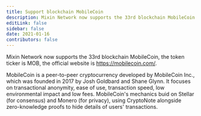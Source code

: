 ```yaml
---
title: Support blockchain MobileCoin
description: Mixin Network now supports the 33rd blockchain MobileCoin.
editLink: false
sidebar: false
date: 2021-01-16
contributors: false
---
```


Mixin Network now supports the 33rd blockchain MobileCoin, the token ticker is MOB, the official website is https://mobilecoin.com/.

MobileCoin is a peer-to-peer cryptocurrency developed by MobileCoin Inc., which was founded in 2017 by Josh Goldbard and Shane Glynn. It focuses on transactional anonymity, ease of use, transaction speed, low environmental impact and low fees. MobileCoin's mechanics buid on Stellar (for consensus) and Monero (for privacy), using CryptoNote alongside zero-knowledge proofs to hide details of users' transactions.